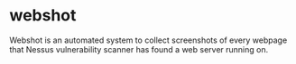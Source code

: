 webshot
=======

Webshot is an automated system to collect screenshots of every webpage that Nessus vulnerability scanner has found a web server running on.

